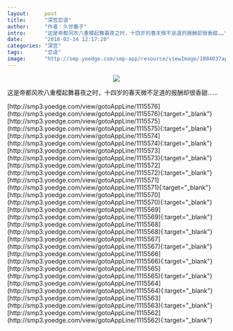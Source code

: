 ```yaml
---
layout:     post
title:      "深宫恋语"
author:     "作者：久世番子"
intro:      "这是帝都风吹八重樱起舞暮夜之时，十四岁的春天微不足道的报酬却很香甜……"
date:       "2018-02-14 12:17:20"
categories: "深宫"
tags:       "恋语"
image:      "http://smp.yoedge.com/smp-app/resource/viewImage/1004037appline.png"
---
```

<div style="text-align: center">
<p><img src="http://smp.yoedge.com/smp-app/resource/viewImage/1004037appline.png"/></p>
</div>
<p class="post-meta">
<span>这是帝都风吹八重樱起舞暮夜之时，十四岁的春天微不足道的报酬却很香甜……</span>
</p>
[http://smp3.yoedge.com/view/gotoAppLine/1115576](http://smp3.yoedge.com/view/gotoAppLine/1115576){:target="_blank"}
[http://smp3.yoedge.com/view/gotoAppLine/1115575](http://smp3.yoedge.com/view/gotoAppLine/1115575){:target="_blank"}
[http://smp3.yoedge.com/view/gotoAppLine/1115574](http://smp3.yoedge.com/view/gotoAppLine/1115574){:target="_blank"}
[http://smp3.yoedge.com/view/gotoAppLine/1115573](http://smp3.yoedge.com/view/gotoAppLine/1115573){:target="_blank"}
[http://smp3.yoedge.com/view/gotoAppLine/1115572](http://smp3.yoedge.com/view/gotoAppLine/1115572){:target="_blank"}
[http://smp3.yoedge.com/view/gotoAppLine/1115571](http://smp3.yoedge.com/view/gotoAppLine/1115571){:target="_blank"}
[http://smp3.yoedge.com/view/gotoAppLine/1115570](http://smp3.yoedge.com/view/gotoAppLine/1115570){:target="_blank"}
[http://smp3.yoedge.com/view/gotoAppLine/1115569](http://smp3.yoedge.com/view/gotoAppLine/1115569){:target="_blank"}
[http://smp3.yoedge.com/view/gotoAppLine/1115568](http://smp3.yoedge.com/view/gotoAppLine/1115568){:target="_blank"}
[http://smp3.yoedge.com/view/gotoAppLine/1115567](http://smp3.yoedge.com/view/gotoAppLine/1115567){:target="_blank"}
[http://smp3.yoedge.com/view/gotoAppLine/1115566](http://smp3.yoedge.com/view/gotoAppLine/1115566){:target="_blank"}
[http://smp3.yoedge.com/view/gotoAppLine/1115565](http://smp3.yoedge.com/view/gotoAppLine/1115565){:target="_blank"}
[http://smp3.yoedge.com/view/gotoAppLine/1115564](http://smp3.yoedge.com/view/gotoAppLine/1115564){:target="_blank"}
[http://smp3.yoedge.com/view/gotoAppLine/1115563](http://smp3.yoedge.com/view/gotoAppLine/1115563){:target="_blank"}
[http://smp3.yoedge.com/view/gotoAppLine/1115562](http://smp3.yoedge.com/view/gotoAppLine/1115562){:target="_blank"}


